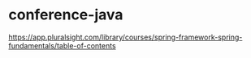 # conference-java
https://app.pluralsight.com/library/courses/spring-framework-spring-fundamentals/table-of-contents
